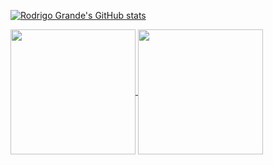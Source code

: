 [![Rodrigo Grande's GitHub stats](https://github-readme-stats.vercel.app/api?username=rodrigojgrande&show_icons=true&theme=monokai)](https://github.com/rodrigojgrande/github-readme-stats)

<a href="https://github.com/rodrigojgrande/github-readme-stats">
  <img height=200 align="center" src="https://github-readme-stats.vercel.app/api?username=rodrigojgrande&theme=monokai" />
</a>
<a href="https://github.com/rodrigojgrande/convoychat">
  <img height=200 align="center" src="https://github-readme-stats.vercel.app/api/top-langs?username=rodrigojgrande&theme=monokai&layout=compact&langs_count=8&card_width=320" />
</a>
